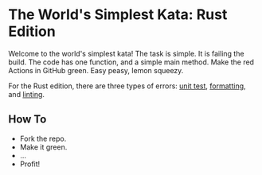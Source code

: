 # The World's Simplest Kata: Rust Edition

Welcome to the world's simplest kata! The task is simple. It is failing the
build. The code has one function, and a simple main method.
Make the red Actions in GitHub green. Easy peasy, lemon squeezy.

For the Rust edition, there are three types of errors: [unit test](https://doc.rust-lang.org/cargo/commands/cargo-test.html),
[formatting](https://github.com/rust-lang/rustfmt), and [linting](https://github.com/rust-lang/rust-clippy).

## How To

* Fork the repo.
* Make it green.
* ...
* Profit!
